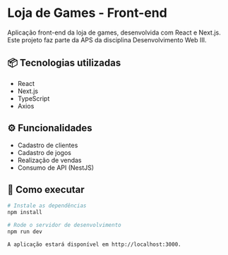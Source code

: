 # Loja de Games - Front-end

Aplicação front-end da loja de games, desenvolvida com React e Next.js. Este projeto faz parte da APS da disciplina Desenvolvimento Web III.

## 📦 Tecnologias utilizadas

- React
- Next.js
- TypeScript
- Axios

## ⚙️ Funcionalidades

- Cadastro de clientes
- Cadastro de jogos
- Realização de vendas
- Consumo de API (NestJS)

## 🚀 Como executar

```bash
# Instale as dependências
npm install

# Rode o servidor de desenvolvimento
npm run dev

A aplicação estará disponível em http://localhost:3000.
